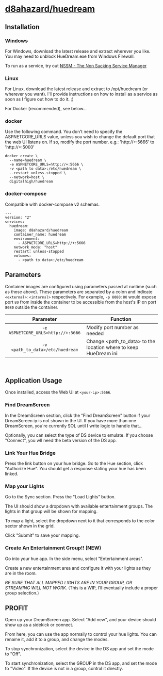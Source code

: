 # [d8ahazard/huedream](https://github.com/d8ahazard/huedream)

## Installation

### Windows
For Windows, download the latest release and extract wherever you like. You may need to unblock HueDream.exe from Windows Firewall.

To run as a service, try out [NSSM - The Non Sucking Service Manager](http://nssm.cc/)

### Linux
For Linux, download the latest release and extract to /opt/huedream (or wherever you want). I'll provide instructions on how to install as a service
as soon as I figure out how to do it. ;)

For Docker (recommended), see below...

### docker

Use the following command. You don't need to specify the ASPNETCORE_URLS value, unless you wish to change the default
port that the web UI listens on. If so, modify the port number. e.g.: 'http://+:5666' to 'http://+:5000'

```
docker create \
  --name=huedream \
  -e ASPNETCORE_URLS=http://+:5666 \
  -v <path to data>:/etc/huedream \ 
  --restart unless-stopped \
  --network=host \
  digitalhigh/huedream
```


### docker-compose

Compatible with docker-compose v2 schemas.

```
---
version: "2"
services:
  huedream:
    image: d8ahazard/huedream
    container_name: huedream
    environment:
      - ASPNETCORE_URLS=http://+:5666
    network_mode: "host"
    restart: unless-stopped
	volumes:
      - <path to data>:/etc/huedream
```

## Parameters

Container images are configured using parameters passed at runtime (such as those above). These parameters are separated by a colon and indicate `<external>:<internal>` respectively. For example, `-p 8080:80` would expose port `80` from inside the container to be accessible from the host's IP on port `8080` outside the container.

| Parameter | Function |
| :----: | --- |
| `-e ASPNETCORE_URLS=http://+:5666` | Modify port number as needed |
| `-v <path_to_data>/etc/huedream` | Change <path_to_data> to the location where to keep HueDream ini |




&nbsp;
## Application Usage

Once installed, access the Web UI at `<your-ip>:5666`.

### Find DreamScreen
In the DreamScreen section, click the "Find DreamScreen" button if your DreamScreen ip is not shown in the UI. If you have more than one DreamScreen, you're currently SOL until I write logic to handle that...

Optionally, you can select the type of DS device to emulate. If you choose "Connect", you wll need the beta version of the DS app.

### Link Your Hue Bridge
Press the link button on your hue bridge. Go to the Hue section, click "Authorize Hue". You should get a response stating your hue has been linked.

### Map your Lights
Go to the Sync section. Press the "Load Lights" button. 

The UI should show a dropdown with available entertainment groups. The lights in that group will be shown for mapping.

To map a light, select the dropdown next to it that corresponds to the color sector shown in the grid.

Click "Submit" to save your mapping.

### Create An Entertainment Group!! (NEW)
Go into your hue app. In the side menu, select "Entertainment areas".

Create a new entertainment area and configure it with your lights as they are in the room.

*BE SURE THAT ALL MAPPED LIGHTS ARE IN YOUR GROUP, OR STREAMING WILL NOT WORK.* 
(This is a WIP, I'll eventually include a proper group selection.)


## PROFIT

Open up your DreamScreen app. Select "Add new", and your device should show up as a sidekick or connect. 

From here, you can use the app normally to control your hue lights. You can rename it, add it to a group, and change the modes.

To stop synchronization, select the device in the DS app and set the mode to "Off".

To start synchronization, select the GROUP in the DS app, and set the mode to "Video". If the device is not in a group, control it directly.

